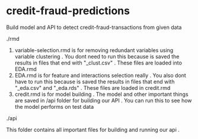 # credit-fraud-predictions

Build model and API to detect credit-fraud-transactions from given data


./rmd

1. variable-selection.rmd is for removing redundant variables using variable clustering . You dont need to run this because is saved the results in files that end with "_clust.csv" . These files are loaded into EDA.rmd
2. EDA.rmd is for feature and interactions selection really . You also dont have to run this because is saved the results in files that end with "_eda.csv" and "_eda.rds" . These files are loaded in credit.rmd
3. credit.rmd is for model building . The model and other important things are saved in /api folder for building our API . You can run this to see how the model performs on test data 


./api 

This folder contains all important files for building and running our api . 
